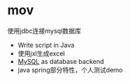 # mov



使用jdbc连接mysql数据库

- Write script in Java
- 使用jxl生成excel
- [MySQL](https://www.mysql.com/) as database backend
- java spring部分特性，个人测试demo